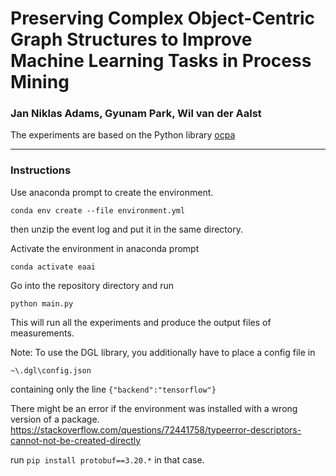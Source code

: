 # Preserving Complex Object-Centric Graph Structures to Improve Machine Learning Tasks in Process Mining

### Jan Niklas Adams, Gyunam Park, Wil van der Aalst

The experiments are based on the Python library [ocpa](https://ocpa.readthedocs.io)

_____________

### Instructions

Use anaconda prompt to create the environment.

``conda env create --file environment.yml``

then unzip the event log and put it in the same directory.

Activate the environment in anaconda prompt

``conda activate eaai``

Go into the repository directory and run 

``python main.py``

This will run all the experiments and produce the output files of measurements.

Note: To use the DGL library, you additionally have to place a config file in 

``~\.dgl\config.json``

containing only the line 
``{"backend":"tensorflow"}``

There might be an error if the environment was installed with a wrong version of a package.
https://stackoverflow.com/questions/72441758/typeerror-descriptors-cannot-not-be-created-directly

run 
``pip install protobuf==3.20.*``
in that case.
